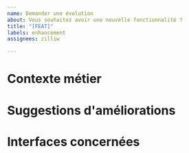 ```yaml
---
name: Demander une évolution
about: Vous souhaitez avoir une nouvelle fonctionnalité ?
title: "[FEAT]"
labels: enhancement
assignees: zilliw

---
```


# Contexte métier


# Suggestions d'améliorations


# Interfaces concernées
